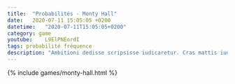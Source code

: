 ```yaml
---
title:  "Probabilités - Monty Hall"
date:   2020-07-11 15:05:05 +0200
datetime:   "2020-07-11T15:05:05+0200"
category: game
youtube:	L9ElPNEordI
tags: probabilité fréquence
description: "Ambitioni dedisse scripsisse iudicaretur. Cras mattis iudicium purus sit amet fermentum."
---
```

{% include games/monty-hall.html %}
